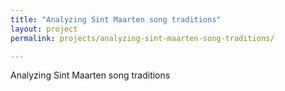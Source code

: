 ```yaml
---
title: "Analyzing Sint Maarten song traditions"
layout: project
permalink: projects/analyzing-sint-maarten-song-traditions/

---
```


Analyzing Sint Maarten song traditions